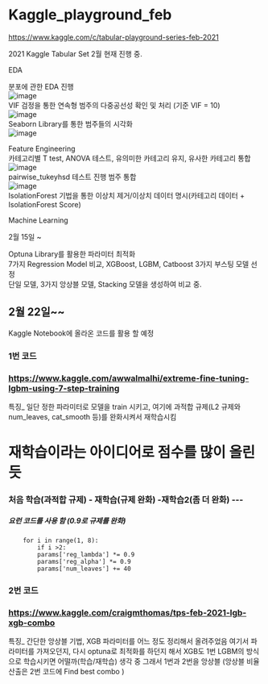 # Kaggle_playground_feb
https://www.kaggle.com/c/tabular-playground-series-feb-2021


2021 Kaggle Tabular Set 2월
현재 진행 중.

EDA

분포에 관한 EDA 진행  
![image](https://user-images.githubusercontent.com/76254564/107871933-6c662180-6ee9-11eb-91f7-e7b744a9066e.png)  
VIF 검정을 통한 연속형 범주의 다중공선성 확인 및 처리 (기준 VIF = 10)  
![image](https://user-images.githubusercontent.com/76254564/107871954-9ddeed00-6ee9-11eb-977d-871f71aa74d3.png)  
Seaborn Library를 통한 범주들의 시각화  
![image](https://user-images.githubusercontent.com/76254564/107871939-8273e200-6ee9-11eb-9393-d8f0bc51d4d0.png)  


Feature Engineering  
카테고리별 T test, ANOVA 테스트, 유의미한 카테고리 유지, 유사한 카테고리 통합  
![image](https://user-images.githubusercontent.com/76254564/107871950-97e90c00-6ee9-11eb-9f08-f1b8603d4581.png)  
pairwise_tukeyhsd 테스트 진행 범주 통합  
![image](https://user-images.githubusercontent.com/76254564/107871945-8dc70d80-6ee9-11eb-9b8c-7bc67298d03c.png)  
IsolationForest 기법을 통한 이상치 제거/이상치 데이터 명시(카테고리 데이터 + IsolationForest Score)  

Machine Learning  

2월 15일 ~

Optuna Library를 활용한 파라미터 최적화  
7가지 Regression Model 비교, XGBoost, LGBM, Catboost 3가지 부스팅 모델 선정  
단일 모델, 3가지 앙상블 모델, Stacking 모델을 생성하여 비교 중.  

## 2월 22일~~
Kaggle Notebook에 올라온 코드를 활용 할 예정
### 1번 코드
### https://www.kaggle.com/awwalmalhi/extreme-fine-tuning-lgbm-using-7-step-training

특징_ 일단 정한 파라미터로 모델을 train 시키고, 여기에 과적합 규제(L2 규제와 num_leaves, cat_smooth 등)를 완화시켜서 재학습시킴
# 재학습이라는 아이디어로 점수를 많이 올린 듯
### 처음 학습(과적합 규제) - 재학습(규제 완화) -재학습2(좀 더 완화) ---
##### 요런 코드를 사용 함 (0.9로 규제를 완화)

        for i in range(1, 8):
            if i >2:    
            params['reg_lambda'] *= 0.9
            params['reg_alpha'] *= 0.9
            params['num_leaves'] += 40
        
### 2번 코드
### https://www.kaggle.com/craigmthomas/tps-feb-2021-lgb-xgb-combo

특징_ 간단한 앙상블 기법, XGB 파라미터를 어느 정도 정리해서 올려주었음
여기서 파라미터를 가져오던지, 다시 optuna로 최적화를 하던지 해서
XGB도 1번 LGBM의 방식으로 학습시키면 어떨까(학습/재학습) 생각 중
그래서 1번과 2번을 앙상블
(앙상블 비율 산출은 2번 코드에 Find best combo )

